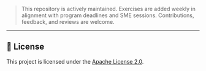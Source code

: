 

> This repository is actively maintained. Exercises are added weekly in alignment with program deadlines and SME sessions. Contributions, feedback, and reviews are welcome.

---

## 📃 License

This project is licensed under the [Apache License 2.0](LICENSE).
